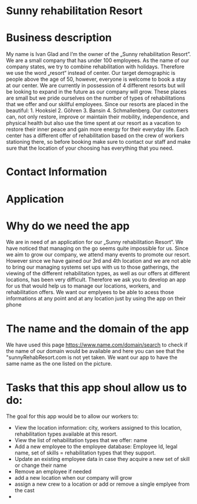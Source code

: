# Sunny rehabilitation Resort 
# Business description 
My name is Ivan Glad and I’m the owner of the „Sunny rehabilitation Resort”. We are a small company that has under 100 employees. 
As the name of our company states, we try to combine rehabilitation with holidays. Therefore we use the word „resort“ instead of center. 
Our target demographic is people above the age of 50, however, everyone is welcome to book a stay at our center. We are currently 
in possession of 4 different resorts but will be looking to expand in the future as our company will grow. These places are small 
but we pride ourselves on the number of types of rehabilitations that we offer and our skillful employees. Since our resorts are 
placed in the beautiful: 1. Hooksiel 2. Göhren 3. Bansin 4. Schmallenberg. Our customers can, not only restore, improve or maintain 
their mobility, independence, and physical health but also use the time spent at our resort as a vacation to restore their inner peace 
and gain more energy for their everyday life. Each center has a different offer of rehabilitation based on the crew of workers stationing 
there, so before booking make sure to contact our staff and make sure that the location of your choosing has everything that you need. 

# Contact Information



# Application
# Why do we need the app
We are in need of an application for our „Sunny rehabilitation Resort“. We have noticed that managing on the go seems quite impossible for us.
Since we aim to grow our company, we attend many events to promote our resort. However since we have gained our 3rd and 4th location and we are 
not able to bring our managing systems set ups with us to those gatherings, the viewing of the different rehabilitation types, as well as our 
offers at different locations, has been very difficult. Therefore we ask you to develop an app for us that would help us to manage our locations, 
workers, and rehabilitation offers. We want our emplyees to be able to acess those informations at any point and at any location just by using 
the app on their phone

# The name and the domain of the app

We have used this page https://www.name.com/domain/search to check if the name of our domain would be available and here you can see that 
the "sunnyRehabResort.com is not yet taken. We want our app to have the same name as the one listed on the picture.




# Tasks that this app shoul allow us to do:

The goal for this app would be to allow our workers to:
-	View the location information: city, workers assigned to this location, rehabilitation types available at this resort. 
-	View the list of rehabilitation types that we offer: name 
-	Add a new employee to the employee database: Employee Id, legal name, set of skills = rehabilitation types that they support.
-	Update an existing employee data in case they acquire a new set of skill or change their name
-	Remove an employee if needed
-	add a new location when our company will grow
-	assign a new crew to a location or add or remove a single emplyee from the cast
-	
